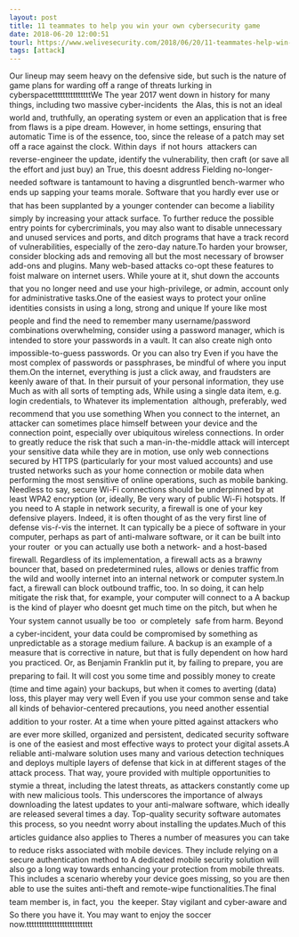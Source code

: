 ```yaml
---
layout: post
title: 11 teammates to help you win your own cybersecurity game
date: 2018-06-20 12:00:51
tourl: https://www.welivesecurity.com/2018/06/20/11-teammates-help-win-cybersecurity-game/
tags: [attack]
---
```

Our lineup may seem heavy on the defensive side, but such is the nature of game plans for warding off a range of threats lurking in cyberspacetttttttttttttttWe The year 2017 went down in history for many things, including two massive cyber-incidents  the Alas, this is not an ideal world and, truthfully, an operating system or even an application that is free from flaws is a pipe dream. However, in home settings, ensuring that automatic Time is of the essence, too, since the release of a patch may set off a race against the clock. Within days  if not hours  attackers can reverse-engineer the update, identify the vulnerability, then craft (or save all the effort and just buy) an True, this doesnt address Fielding no-longer-needed software is tantamount to having a disgruntled bench-warmer who ends up sapping your teams morale. Software that you hardly ever use or that has been supplanted by a younger contender can become a liability simply by increasing your attack surface. To further reduce the possible entry points for cybercriminals, you may also want to disable unnecessary and unused services and ports, and ditch programs that have a track record of vulnerabilities, especially of the zero-day nature.To harden your browser, consider blocking ads and removing all but the most necessary of browser add-ons and plugins. Many web-based attacks co-opt these features to foist malware on internet users. While youre at it, shut down the accounts that you no longer need and use your high-privilege, or admin, account only for administrative tasks.One of the easiest ways to protect your online identities consists in using a long, strong and unique If youre like most people and find the need to remember many username/password combinations overwhelming, consider using a password manager, which is intended to store your passwords in a vault. It can also create nigh onto impossible-to-guess passwords. Or you can also try Even if you have the most complex of passwords or passphrases, be mindful of where you input them.On the internet, everything is just a click away, and fraudsters are keenly aware of that. In their pursuit of your personal information, they use Much as with all sorts of tempting ads, While using a single data item, e.g. login credentials, to Whatever its implementation  although, preferably, wed recommend that you use something When you connect to the internet, an attacker can sometimes place himself between your device and the connection point, especially over ubiquitous wireless connections. In order to greatly reduce the risk that such a man-in-the-middle attack will intercept your sensitive data while they are in motion, use only web connections secured by HTTPS (particularly for your most valued accounts) and use trusted networks such as your home connection or mobile data when performing the most sensitive of online operations, such as mobile banking. Needless to say, secure Wi-Fi connections should be underpinned by at least WPA2 encryption (or, ideally, Be very wary of public Wi-Fi hotspots. If you need to A staple in network security, a firewall is one of your key defensive players. Indeed, it is often thought of as the very first line of defense vis-ŕ-vis the internet. It can typically be a piece of software in your computer, perhaps as part of anti-malware software, or it can be built into your router  or you can actually use both a network- and a host-based firewall. Regardless of its implementation, a firewall acts as a brawny bouncer that, based on predetermined rules, allows or denies traffic from the wild and woolly internet into an internal network or computer system.In fact, a firewall can block outbound traffic, too. In so doing, it can help mitigate the risk that, for example, your computer will connect to a A backup is the kind of player who doesnt get much time on the pitch, but when he Your system cannot usually be too  or completely  safe from harm. Beyond a cyber-incident, your data could be compromised by something as unpredictable as a storage medium failure. A backup is an example of a measure that is corrective in nature, but that is fully dependent on how hard you practiced. Or, as Benjamin Franklin put it, by failing to prepare, you are preparing to fail. It will cost you some time and possibly money to create (time and time again) your backups, but when it comes to averting (data) loss, this player may very well Even if you use your common sense and take all kinds of behavior-centered precautions, you need another essential addition to your roster. At a time when youre pitted against attackers who are ever more skilled, organized and persistent, dedicated security software is one of the easiest and most effective ways to protect your digital assets.A reliable anti-malware solution uses many and various detection techniques and deploys multiple layers of defense that kick in at different stages of the attack process. That way, youre provided with multiple opportunities to stymie a threat, including the latest threats, as attackers constantly come up with new malicious tools. This underscores the importance of always downloading the latest updates to your anti-malware software, which ideally are released several times a day. Top-quality security software automates this process, so you neednt worry about installing the updates.Much of this articles guidance also applies to Theres a number of measures you can take to reduce risks associated with mobile devices. They include relying on a secure authentication method to A dedicated mobile security solution will also go a long way towards enhancing your protection from mobile threats. This includes a scenario whereby your device goes missing, so you are then able to use the suites anti-theft and remote-wipe functionalities.The final team member is, in fact, you  the keeper. Stay vigilant and cyber-aware and So there you have it. You may want to enjoy the soccer now.tttttttttttttttttttttttttt